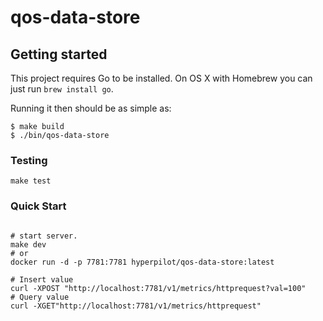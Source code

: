 # qos-data-store

## Getting started

This project requires Go to be installed. On OS X with Homebrew you can just run `brew install go`.

Running it then should be as simple as:

```console
$ make build
$ ./bin/qos-data-store
```

### Testing

``make test``

### Quick Start

```{shell}

# start server.
make dev
# or
docker run -d -p 7781:7781 hyperpilot/qos-data-store:latest

# Insert value
curl -XPOST "http://localhost:7781/v1/metrics/httprequest?val=100"
# Query value
curl -XGET"http://localhost:7781/v1/metrics/httprequest"
```
